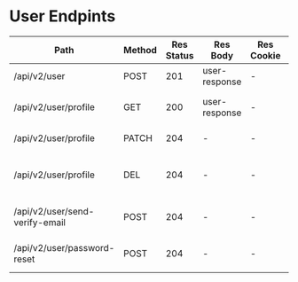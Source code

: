 # User Endpints

| Path                           | Method | Res Status | Res Body      | Res Cookie | Req Param | Req Body                | Comments                                   |
| ------------------------------ | ------ | ---------- | ------------- | ---------- | --------- | ----------------------- | ------------------------------------------ |
| /api/v2/user                   | POST   | 201        | user-response | -          | -         | user-request            |                                            |
| /api/v2/user/profile           | GET    | 200        | user-response | -          | -         | -                       | Get current authenticated user             |
| /api/v2/user/profile           | PATCH  | 204        | -             | -          | -         | user-request            |                                            |
| /api/v2/user/profile           | DEL    | 204        | -             | -          | -         | -                       | Delete current authenticated user          |
| /api/v2/user/send-verify-email | POST   | 204        | -             | -          | -         | email-request           | Send email verification mail               |
| /api/v2/user/password-reset    | POST   | 204        | -             | -          | -         | email-request           | Send mail to reset user password           |

